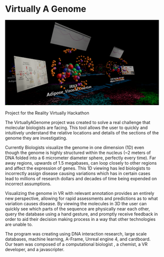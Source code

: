 Virtually A Genome
==================
![Screenshot of the Virtually A Genome starting area](screenshots/VirtuallyAGenome-01.png "Virtually A Genome")

Project for the Reality Virtually Hackathon

The VirtuallyAGenome project was created to solve a real challenge that molecular biologists are facing. This tool allows the user to quickly and intuitively understand the relative locations and details of the sections of the genome they are investigating.

Currently Biologists visualize the genome in one dimension (1D) even though the genome is highly structured within the nucleus (~2 meters of DNA folded into a 6 micrometer diameter sphere, perfectly every time). Far away regions, upwards of 1.5 megabases, can loop closely to other regions and affect the expression of genes. This 1D viewing has led biologists to incorrectly assign disease causing variations which has in certain cases lead to millions of research dollars and decades of time being expended on incorrect assumptions.

Visualizing the genome in VR with relevant annotation provides an entirely new perspective, allowing for rapid assessments and predictions as to what variation causes disease. By viewing the molecules in 3D the user can quickly see which parts of the sequence are physically near each other, query the database using a hand gesture, and promptly receive feedback in order to aid their decision making process in a way that other technologies are unable to. 

The program was creating using DNA interaction research, large scale databases, machine learning, A-Frame, Unreal engine 4, and cardboard. Our team was composed of a computational biologist , a chemist, a VR developer, and a javascripter.
